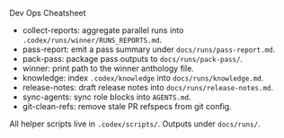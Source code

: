 Dev Ops Cheatsheet

- collect-reports: aggregate parallel runs into `.codex/runs/winner/RUNS_REPORTS.md`.
- pass-report: emit a pass summary under `docs/runs/pass-report.md`.
- pack-pass: package pass outputs to `docs/runs/pack-pass/`.
- winner: print path to the winner anthology file.
- knowledge: index `.codex/knowledge` into `docs/runs/knowledge.md`.
- release-notes: draft release notes into `docs/runs/release-notes.md`.
- sync-agents: sync role blocks into `AGENTS.md`.
- git-clean-refs: remove stale PR refspecs from git config.

All helper scripts live in `.codex/scripts/`. Outputs under `docs/runs/`.
